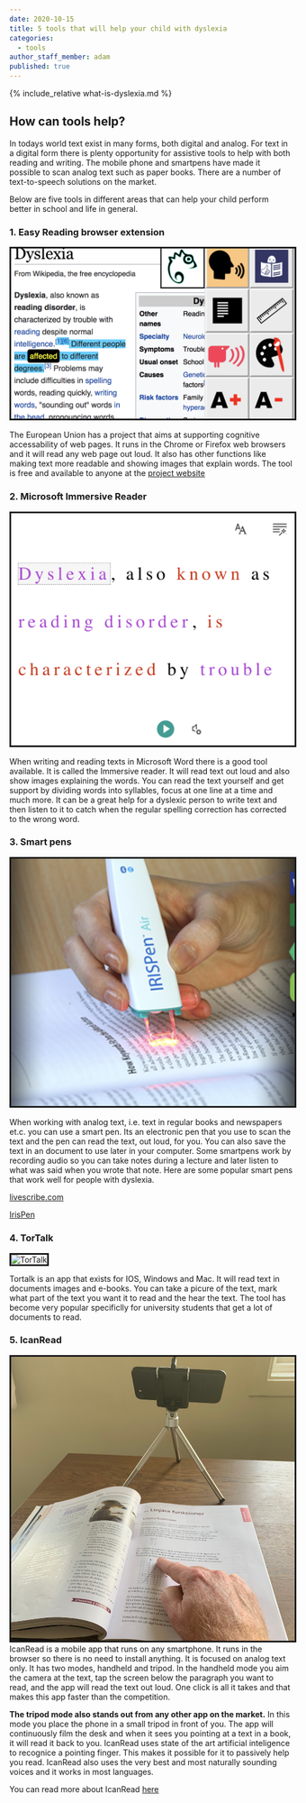 ```yaml
---
date: 2020-10-15
title: 5 tools that will help your child with dyslexia 
categories:
  - tools
author_staff_member: adam
published: true
---
```

{% include_relative what-is-dyslexia.md %}

## How can tools help?
In todays world text exist in many forms, both digital and analog. For text in a digital form there is plenty opportunity for assistive tools to help with both reading and writing. The mobile phone and smartpens have made it possible to scan analog text such as paper books. There are a number of text-to-speech solutions on the market. 

Below are five tools in different areas that can help your child perform better in school and life in general.

### 1. Easy Reading browser extension

<img style="border-style:solid;" src="/images/EasyReadingScreenshot.png" alt="Easy reader">


The European Union has a project that aims at supporting cognitive accessability of web pages. It runs in the Chrome or Firefox web browsers and it will read any web page out loud. It also has other functions like making text more readable and showing images that explain words. The tool is free and available to anyone at the [project website](https://www.easyreading.eu/easy-reading-program/)

### 2. Microsoft Immersive Reader

<img style="border-style:solid;" src="/images/ImmersiveReader.png" alt="Microsoft Immersive Reader">

When writing and reading texts in Microsoft Word there is a good tool available. It is called the Immersive reader. It will read text out loud and also show images explaining the words. You can read the text yourself and get support by dividing words into syllables, focus at one line at a time and much more. It can be a great help for a dyslexic person to write text and then listen to it to catch when the regular spelling correction has corrected to the wrong word. 


### 3. Smart pens

<img style="border-style:solid;" src="/images/IrisPen.png" alt="The IrisPen">

When working with analog text, i.e. text in regular books and newspapers et.c. you can use a smart pen. Its an electronic pen that you use to scan the text and the pen can read the text, out loud, for you. You can also save the text in an document to use later in your computer. Some smartpens work by recording audio so you can take notes during a lecture and later listen to what was said when you wrote that note.
Here are some popular smart pens that work well for people with dyslexia.

[livescribe.com](https://eu.livescribe.com/)

[IrisPen](https://www.irislink.com/EN-SE/c1708/IRISPen-Air-7---Portable-Digital-Highlighter.aspx)

### 4. TorTalk

<img style="border-style:solid;" src="https://tortalk.se/wp-content/uploads/images/product_winmac_large.jpg" alt="TorTalk">

Tortalk is an app that exists for IOS, Windows and Mac. It will read text in documents images and e-books. You can take a picure of the text, mark what part of the text you want it to read and the hear the text. The tool has become very popular specificlly for university students that get a lot of documents to read.

### 5. IcanRead
<img style="border-style:solid;" src="/images/pointing.JPG" alt="IcanRead">
IcanRead is a mobile app that runs on any smartphone. It runs in the browser so there is no need to install anything. It is focused on analog text only. It has two modes, handheld and tripod. In the handheld mode you aim the camera at the text, tap the screen below the paragraph you want to read, and the app will read the text out loud. One click is all it takes and that makes this app faster than the competition. 

**The tripod mode also stands out from any other app on the market.** In this mode you place the phone in a small tripod in front of you. The app will continuously film the desk and when it sees you pointing at a text in a book, it will read it back to you. IcanRead uses state of the art artificial inteligence to recognice a pointing finger. This makes it possible for it to passively help you read. IcanRead also uses the very best and most naturally sounding voices and it works in most languages.

You can read more about IcanRead [here](/en/)
